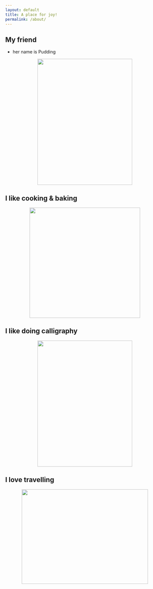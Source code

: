 ```yaml
---
layout: default
title: A place for joy!
permalink: /about/
---
```

## My friend
 * her name is Pudding
 <p align="center">
  <img width="300" height="400" src="/img/puding.jpg">
</p>

## I like cooking & baking
<p align="center">
  <img width="350" height="350" src="/img/cake.JPG">
</p>

## I like doing calligraphy
<p align="center">
  <img width="300" height="400" src="/img/caligraphy.JPG">
</p>

## I love travelling
<p align="center">
  <img width="400" height="300" src="/img/dolphin.JPG">
</p>

